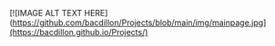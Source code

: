 [![IMAGE ALT TEXT HERE](https://github.com/bacdillon/Projects/blob/main/img/mainpage.jpg](https://bacdillon.github.io/Projects/)

